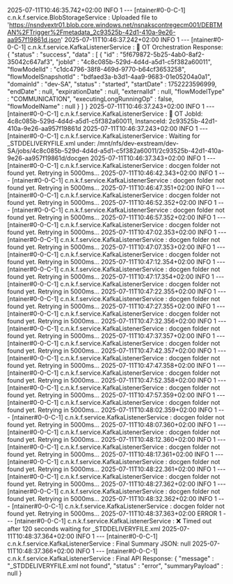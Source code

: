 2025-07-11T10:46:35.742+02:00  INFO 1 --- [ntainer#0-0-C-1] c.n.k.f.service.BlobStorageService       : Uploaded file to 'https://nsndvextr01.blob.core.windows.net/nsnakscontregecm001/DEBTMAN%2FTrigger%2Fmetadata_2c93525b-42d1-410a-9e26-aa957f19861d.json'
2025-07-11T10:46:37.242+02:00  INFO 1 --- [ntainer#0-0-C-1] c.n.k.f.service.KafkaListenerService     : 📨 OT Orchestration Response: {
  "status" : "success",
  "data" : [ {
    "id" : "5f679872-5b25-4ab0-8af2-35042c647af3",
    "jobId" : "4c8c085b-529d-4d4d-a5d1-c5f382a60011",
    "flowModelId" : "c1dc4796-38f8-469d-9770-b64cf3653258",
    "flowModelSnapshotId" : "bdfaed3a-b3d1-4aa9-9683-01e05204a0a1",
    "domainId" : "dev-SA",
    "status" : "started",
    "startDate" : 1752223596999,
    "endDate" : null,
    "expirationDate" : null,
    "externalId" : null,
    "flowModelType" : "COMMUNICATION",
    "executingLongRunningOp" : false,
    "flowModelName" : null
  } ]
}
2025-07-11T10:46:37.243+02:00  INFO 1 --- [ntainer#0-0-C-1] c.n.k.f.service.KafkaListenerService     : 🪪 OT JobId: 4c8c085b-529d-4d4d-a5d1-c5f382a60011, InstanceId: 2c93525b-42d1-410a-9e26-aa957f19861d
2025-07-11T10:46:37.243+02:00  INFO 1 --- [ntainer#0-0-C-1] c.n.k.f.service.KafkaListenerService     : Waiting for _STDDELIVERYFILE.xml under: /mnt/nfs/dev-exstream/dev-SA/jobs/4c8c085b-529d-4d4d-a5d1-c5f382a60011/2c93525b-42d1-410a-9e26-aa957f19861d/docgen
2025-07-11T10:46:37.343+02:00  INFO 1 --- [ntainer#0-0-C-1] c.n.k.f.service.KafkaListenerService     : docgen folder not found yet. Retrying in 5000ms...
2025-07-11T10:46:42.343+02:00  INFO 1 --- [ntainer#0-0-C-1] c.n.k.f.service.KafkaListenerService     : docgen folder not found yet. Retrying in 5000ms...
2025-07-11T10:46:47.351+02:00  INFO 1 --- [ntainer#0-0-C-1] c.n.k.f.service.KafkaListenerService     : docgen folder not found yet. Retrying in 5000ms...
2025-07-11T10:46:52.352+02:00  INFO 1 --- [ntainer#0-0-C-1] c.n.k.f.service.KafkaListenerService     : docgen folder not found yet. Retrying in 5000ms...
2025-07-11T10:46:57.352+02:00  INFO 1 --- [ntainer#0-0-C-1] c.n.k.f.service.KafkaListenerService     : docgen folder not found yet. Retrying in 5000ms...
2025-07-11T10:47:02.353+02:00  INFO 1 --- [ntainer#0-0-C-1] c.n.k.f.service.KafkaListenerService     : docgen folder not found yet. Retrying in 5000ms...
2025-07-11T10:47:07.353+02:00  INFO 1 --- [ntainer#0-0-C-1] c.n.k.f.service.KafkaListenerService     : docgen folder not found yet. Retrying in 5000ms...
2025-07-11T10:47:12.354+02:00  INFO 1 --- [ntainer#0-0-C-1] c.n.k.f.service.KafkaListenerService     : docgen folder not found yet. Retrying in 5000ms...
2025-07-11T10:47:17.354+02:00  INFO 1 --- [ntainer#0-0-C-1] c.n.k.f.service.KafkaListenerService     : docgen folder not found yet. Retrying in 5000ms...
2025-07-11T10:47:22.355+02:00  INFO 1 --- [ntainer#0-0-C-1] c.n.k.f.service.KafkaListenerService     : docgen folder not found yet. Retrying in 5000ms...
2025-07-11T10:47:27.355+02:00  INFO 1 --- [ntainer#0-0-C-1] c.n.k.f.service.KafkaListenerService     : docgen folder not found yet. Retrying in 5000ms...
2025-07-11T10:47:32.356+02:00  INFO 1 --- [ntainer#0-0-C-1] c.n.k.f.service.KafkaListenerService     : docgen folder not found yet. Retrying in 5000ms...
2025-07-11T10:47:37.357+02:00  INFO 1 --- [ntainer#0-0-C-1] c.n.k.f.service.KafkaListenerService     : docgen folder not found yet. Retrying in 5000ms...
2025-07-11T10:47:42.357+02:00  INFO 1 --- [ntainer#0-0-C-1] c.n.k.f.service.KafkaListenerService     : docgen folder not found yet. Retrying in 5000ms...
2025-07-11T10:47:47.358+02:00  INFO 1 --- [ntainer#0-0-C-1] c.n.k.f.service.KafkaListenerService     : docgen folder not found yet. Retrying in 5000ms...
2025-07-11T10:47:52.358+02:00  INFO 1 --- [ntainer#0-0-C-1] c.n.k.f.service.KafkaListenerService     : docgen folder not found yet. Retrying in 5000ms...
2025-07-11T10:47:57.359+02:00  INFO 1 --- [ntainer#0-0-C-1] c.n.k.f.service.KafkaListenerService     : docgen folder not found yet. Retrying in 5000ms...
2025-07-11T10:48:02.359+02:00  INFO 1 --- [ntainer#0-0-C-1] c.n.k.f.service.KafkaListenerService     : docgen folder not found yet. Retrying in 5000ms...
2025-07-11T10:48:07.360+02:00  INFO 1 --- [ntainer#0-0-C-1] c.n.k.f.service.KafkaListenerService     : docgen folder not found yet. Retrying in 5000ms...
2025-07-11T10:48:12.360+02:00  INFO 1 --- [ntainer#0-0-C-1] c.n.k.f.service.KafkaListenerService     : docgen folder not found yet. Retrying in 5000ms...
2025-07-11T10:48:17.361+02:00  INFO 1 --- [ntainer#0-0-C-1] c.n.k.f.service.KafkaListenerService     : docgen folder not found yet. Retrying in 5000ms...
2025-07-11T10:48:22.361+02:00  INFO 1 --- [ntainer#0-0-C-1] c.n.k.f.service.KafkaListenerService     : docgen folder not found yet. Retrying in 5000ms...
2025-07-11T10:48:27.362+02:00  INFO 1 --- [ntainer#0-0-C-1] c.n.k.f.service.KafkaListenerService     : docgen folder not found yet. Retrying in 5000ms...
2025-07-11T10:48:32.362+02:00  INFO 1 --- [ntainer#0-0-C-1] c.n.k.f.service.KafkaListenerService     : docgen folder not found yet. Retrying in 5000ms...
2025-07-11T10:48:37.363+02:00 ERROR 1 --- [ntainer#0-0-C-1] c.n.k.f.service.KafkaListenerService     : ❌ Timed out after 120 seconds waiting for _STDDELIVERYFILE.xml
2025-07-11T10:48:37.364+02:00  INFO 1 --- [ntainer#0-0-C-1] c.n.k.f.service.KafkaListenerService     : Final Summary JSON: 
null
2025-07-11T10:48:37.366+02:00  INFO 1 --- [ntainer#0-0-C-1] c.n.k.f.service.KafkaListenerService     : Final API Response: 
{
  "message" : "_STDDELIVERYFILE.xml not found",
  "status" : "error",
  "summaryPayload" : null
}
